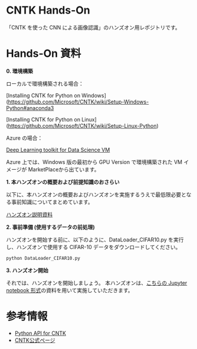 # CNTK Hands-On
「CNTK を使った CNN による画像認識」のハンズオン用レポジトリです。

# Hands-On 資料

**0. 環境構築**

ローカルで環境構築される場合：

[Installing CNTK for Python on Windows](https://github.com/Microsoft/CNTK/wiki/Setup-Windows-Python#anaconda3

[Installing CNTK for Python on Linux] (https://github.com/Microsoft/CNTK/wiki/Setup-Linux-Python)

 

Azure の場合：

[Deep Learning toolkit for Data Science VM](https://azuremarketplace.microsoft.com/ja-jp/marketplace/apps/microsoft-ads.dsvm-deep-learning?tab=Overview)

Azure 上では、Windows 版の最初から GPU Version で環境構築された VM イメージが MarketPlaceから出ています。



**1. 本ハンズオンの概要および前提知識のおさらい**

以下に、本ハンズオンの概要およびハンズオンを実施するうえで最低限必要となる事前知識についてまとめています。

[ハンズオン説明資料](https://github.com/msmamita/cntk_handson/blob/master/CNTK_Beginner's_HandsOn_DecodeHackday.pptx)

**2. 事前準備 (使用するデータの前処理)**

ハンズオンを開始する前に、以下のように、DataLoader_CIFAR10.py を実行し、ハンズオンで使用する CIFAR-10 データをダウンロードしてください。

```py
python DataLoader_CIFAR10.py 
```

**3. ハンズオン開始**

それでは、ハンズオンを開始しましょう。 
本ハンズオンは、[こちらの Jupyter notebook 形式](https://github.com/msmamita/cntk_handson/blob/master/CNTK_Handson_ImageRecongnition_w_CNN.ipynb)の資料を用いて実施していただきます。


# 参考情報
* [Python API for CNTK](https://www.cntk.ai/pythondocs/index.html)
* [CNTK公式ページ](https://github.com/Microsoft/CNTK)
